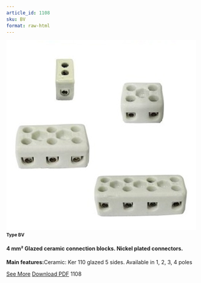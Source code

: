 ```yaml
---
article_id: 1108
sku: BV
format: raw-html
---
```

 <img src="../new-images/BQ.jpg" class="card-imgs mb-2">
 <small class="text-grey mb-2"><b>Type BV</b> </small>
 <h4>4 mm&#xB2; Glazed ceramic connection blocks. Nickel plated connectors.</h4>
 <p><b>Main features:</b>Ceramic: Ker 110 glazed 5 sides.
 Available in 1, 2, 3, 4 poles</p>
 <div class="btns">
 <a href="ceramic_connection_blocks-type-bv.html" class="btn-red">See More</a>
 <a href="pdf/10-2Ceramic Ker 110-Clamping with pressure plate-Clamping without pressure plate-EN 60730-1-Recommended clamping torque-Test current20130707.pdf" target="_blank" class="btn-red">Download PDF</a>
 <!-- <a href="http://www.ultimheat.com/cat10.html" target="_blank" class="access-link"> Access full catalogue <i class="fa fa-external-link" aria-hidden="true"></i> </a> -->
 <span class="number-btn">1108</span>
 </div>
 